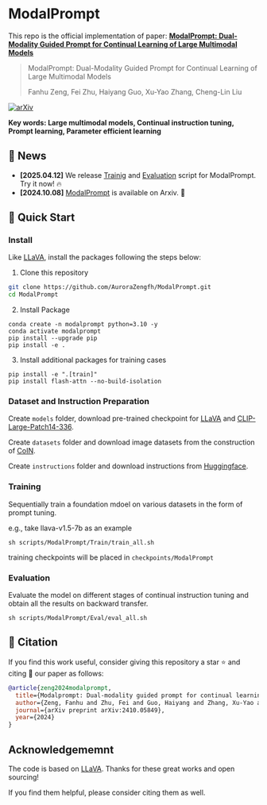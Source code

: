 # ModalPrompt

This repo is the official implementation of paper: **[ModalPrompt: Dual-Modality Guided Prompt for Continual Learning of Large Multimodal Models](https://arxiv.org/abs/2410.05849)**

> ModalPrompt: Dual-Modality Guided Prompt for Continual Learning of Large Multimodal Models
>
> Fanhu Zeng, Fei Zhu, Haiyang Guo, Xu-Yao Zhang, Cheng-Lin Liu

[![arXiv](https://img.shields.io/badge/Arxiv-2410.05849-b31b1b.svg?logo=arXiv)](https://arxiv.org/abs/2410.05849)

**Key words: Large multimodal models, Continual instruction tuning, Prompt learning, Parameter efficient learning**

## :newspaper: News

- **[2025.04.12]** We release [Trainig](#Training) and [Evaluation](#Evaluation) script for ModalPrompt. Try it now! :fire:
- **[2024.10.08]** [ModalPrompt](https://arxiv.org/abs/2410.05849) is available on Arxiv. :candy:

## :rocket: Quick Start

### Install
Like [LLaVA](https://github.com/haotian-liu/LLaVA), install the packages following the steps below:

1. Clone this repository
```bash
git clone https://github.com/AuroraZengfh/ModalPrompt.git
cd ModalPrompt
```

2. Install Package
```Shell
conda create -n modalprompt python=3.10 -y
conda activate modalprompt
pip install --upgrade pip
pip install -e .
```

3. Install additional packages for training cases
```
pip install -e ".[train]"
pip install flash-attn --no-build-isolation
```

### Dataset and Instruction Preparation

Create `models` folder, download pre-trained checkpoint for [LLaVA](https://huggingface.co/liuhaotian/llava-v1.5-7b) and [CLIP-Large-Patch14-336](https://huggingface.co/openai/clip-vit-large-patch14-336).

Create `datasets` folder and download image datasets from the construction of [CoIN](https://github.com/zackschen/CoIN).

Create `instructions` folder and download instructions from [Huggingface](https://huggingface.co/datasets/Zacks-Chen/CoIN).

### Training

Sequentially train a foundation mdoel on various datasets in the form of prompt tuning.

e.g., take llava-v1.5-7b as an example

```
sh scripts/ModalPrompt/Train/train_all.sh
```

training checkpoints will be placed in `checkpoints/ModalPrompt`

### Evaluation

Evaluate the model on different stages of continual instruction tuning and obtain all the results on backward transfer.

```
sh scripts/ModalPrompt/Eval/eval_all.sh
```


## :blue_book: Citation
If you find this work useful, consider giving this repository a star :star: and citing :bookmark_tabs: our paper as follows:

```bibtex
@article{zeng2024modalprompt,
  title={Modalprompt: Dual-modality guided prompt for continual learning of large multimodal models},
  author={Zeng, Fanhu and Zhu, Fei and Guo, Haiyang and Zhang, Xu-Yao and Liu, Cheng-Lin},
  journal={arXiv preprint arXiv:2410.05849},
  year={2024}
}
```

## Acknowledgememnt

The code is based on [LLaVA](https://github.com/haotian-liu/LLaVA). Thanks for these great works and open sourcing! 

If you find them helpful, please consider citing them as well. 
